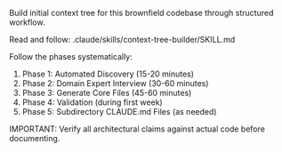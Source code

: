 Build initial context tree for this brownfield codebase through structured workflow.

Read and follow: .claude/skills/context-tree-builder/SKILL.md

Follow the phases systematically:
1. Phase 1: Automated Discovery (15-20 minutes)
2. Phase 2: Domain Expert Interview (30-60 minutes)
3. Phase 3: Generate Core Files (45-60 minutes)
4. Phase 4: Validation (during first week)
5. Phase 5: Subdirectory CLAUDE.md Files (as needed)

IMPORTANT: Verify all architectural claims against actual code before documenting.
